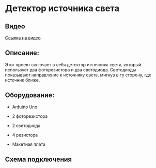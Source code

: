 # Детектор источника света #

## Видео ##
[Ссылка на видео](https://drive.google.com/file/d/1x9wwtdMvoSL5tZYVPuNLZhi0yCNrk02J/view?usp=sharing)

## Описание: ##

Этот проект включает в себя детектор источника света, который использует два фоторезистора и два светодиода. Светодиоды показывают направление к источнику света, мигнув в ту сторону, где источник ближе.

## Оборудование: ##

- Arduino Uno
  
- 2 фоторезистора
  
- 2 светодиода
  
- 4 резистора
  
- Макетная плата

## Схема подключения ##
